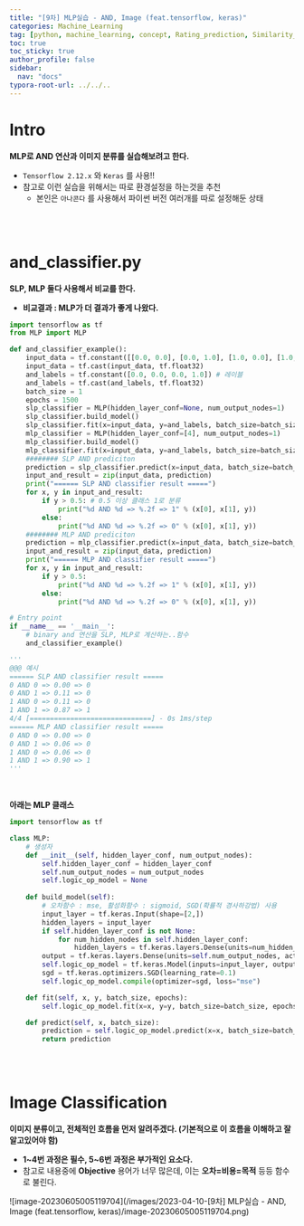 ```yaml
---
title: "[9차] MLP실습 - AND, Image (feat.tensorflow, keras)"
categories: Machine_Learning
tag: [python, machine_learning, concept, Rating_prediction, Similarity_Based_Collaborative_Filtering, Matrix_Factorization]
toc: true
toc_sticky: true
author_profile: false
sidebar:
  nav: "docs"
typora-root-url: ../../..
---
```




# Intro

**MLP로 AND 연산과 이미지 분류를 실습해보려고 한다.** 

* `Tensorflow 2.12.x` 와 `Keras` 를 사용!!
* 참고로 이런 실습을 위해서는 따로 환경설정을 하는것을 추천
  * 본인은 `아나콘다` 를 사용해서 파이썬 버전 여러개를 따로 설정해둔 상태

<br><br>

# and_classifier.py

**SLP, MLP 둘다 사용해서 비교를 한다.**

* **비교결과 : MLP가 더 결과가 좋게 나왔다.**

```python
import tensorflow as tf
from MLP import MLP

def and_classifier_example():
    input_data = tf.constant([[0.0, 0.0], [0.0, 1.0], [1.0, 0.0], [1.0, 1.0]]) # 입력
    input_data = tf.cast(input_data, tf.float32)
    and_labels = tf.constant([0.0, 0.0, 0.0, 1.0]) # 레이블
    and_labels = tf.cast(and_labels, tf.float32)
    batch_size = 1 
    epochs = 1500
    slp_classifier = MLP(hidden_layer_conf=None, num_output_nodes=1)
    slp_classifier.build_model()
    slp_classifier.fit(x=input_data, y=and_labels, batch_size=batch_size, epochs=epochs)
    mlp_classifier = MLP(hidden_layer_conf=[4], num_output_nodes=1)
    mlp_classifier.build_model()
    mlp_classifier.fit(x=input_data, y=and_labels, batch_size=batch_size, epochs=epochs)
    ######## SLP AND prediciton
    prediction = slp_classifier.predict(x=input_data, batch_size=batch_size) 
    input_and_result = zip(input_data, prediction)
    print("====== SLP AND classifier result =====") 
    for x, y in input_and_result:
        if y > 0.5: # 0.5 이상 클래스 1로 분류
            print("%d AND %d => %.2f => 1" % (x[0], x[1], y)) 
        else:
            print("%d AND %d => %.2f => 0" % (x[0], x[1], y)) 
    ######## MLP AND prediciton
    prediction = mlp_classifier.predict(x=input_data, batch_size=batch_size) 
    input_and_result = zip(input_data, prediction)
    print("====== MLP AND classifier result =====") 
    for x, y in input_and_result:
        if y > 0.5:
            print("%d AND %d => %.2f => 1" % (x[0], x[1], y)) 
        else:
            print("%d AND %d => %.2f => 0" % (x[0], x[1], y))

# Entry point
if __name__ == '__main__': 
    # binary and 연산을 SLP, MLP로 계산하는..함수
    and_classifier_example() 

'''
@@@ 예시
====== SLP AND classifier result =====
0 AND 0 => 0.00 => 0
0 AND 1 => 0.11 => 0
1 AND 0 => 0.11 => 0
1 AND 1 => 0.87 => 1
4/4 [==============================] - 0s 1ms/step
====== MLP AND classifier result =====
0 AND 0 => 0.00 => 0
0 AND 1 => 0.06 => 0
1 AND 0 => 0.06 => 0
1 AND 1 => 0.90 => 1
'''
```

<br>

**아래는 MLP 클래스**

```python
import tensorflow as tf

class MLP:
    # 생성자
    def __init__(self, hidden_layer_conf, num_output_nodes):
        self.hidden_layer_conf = hidden_layer_conf
        self.num_output_nodes = num_output_nodes
        self.logic_op_model = None
    
    def build_model(self):
        # 오차함수 : mse, 활성화함수 : sigmoid, SGD(확률적 경사하강법) 사용
        input_layer = tf.keras.Input(shape=[2,])
        hidden_layers = input_layer
        if self.hidden_layer_conf is not None:
            for num_hidden_nodes in self.hidden_layer_conf:
                hidden_layers = tf.keras.layers.Dense(units=num_hidden_nodes, activation=tf.keras.activations.sigmoid, use_bias=True)(hidden_layers)
        output = tf.keras.layers.Dense(units=self.num_output_nodes, activation=tf.keras.activations.sigmoid, use_bias=True)(hidden_layers)
        self.logic_op_model = tf.keras.Model(inputs=input_layer, outputs=output) 
        sgd = tf.keras.optimizers.SGD(learning_rate=0.1)
        self.logic_op_model.compile(optimizer=sgd, loss="mse")

    def fit(self, x, y, batch_size, epochs): 
        self.logic_op_model.fit(x=x, y=y, batch_size=batch_size, epochs=epochs) 

    def predict(self, x, batch_size): 
        prediction = self.logic_op_model.predict(x=x, batch_size=batch_size) 
        return prediction
```

<br><br>

# Image Classification

**이미지 분류이고, 전체적인 흐름을 먼저 알려주겠다. (기본적으로 이 흐름을 이해하고 잘 알고있어야 함)**

* **1~4번 과정은 필수, 5~6번 과정은 부가적인 요소다.**
* 참고로 내용중에 **Objective** 용어가 너무 많은데, 이는 **오차=비용=목적** 등등 함수로 불린다.

![image-20230605005119704](/images/2023-04-10-[9차] MLP실습 - AND, Image (feat.tensorflow, keras)/image-20230605005119704.png) 

<br>

